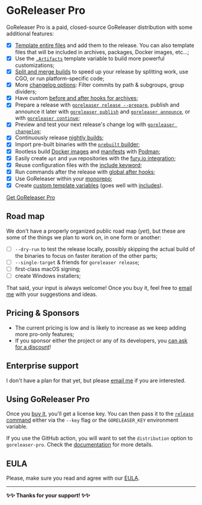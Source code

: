 # GoReleaser Pro

GoReleaser Pro is a paid, closed-source GoReleaser distribution with some
additional features:


- [x] [Template entire files](/customization/templatefiles) and add them to the
  release. You can also template files that will be included in archives,
  packages, Docker images, etc...;
- [x] Use the [`.Artifacts`](/customization/templates/#artifacts) template
  variable to build more powerful customizations;
- [x] [Split and merge builds](/customization/partial) to speed up your release
  by splitting work, use CGO, or run platform-specific code;
- [x] More [changelog options](/customization/changelog): Filter commits by path
  & subgroups, group dividers;
- [x] Have custom [before and after hooks for archives](/customization/archive/);
- [x] Prepare a release with
  [`goreleaser release --prepare`](/cmd/goreleaser_release/), publish and
  announce it later with
  [`goreleaser publish`](/cmd/goreleaser_publish/) and
  [`goreleaser announce`](/cmd/goreleaser_announce/), or with
  [`goreleaser continue`](/cmd/goreleaser_continue/);
- [x] Preview and test your next release's change log with
  [`goreleaser changelog`](/cmd/goreleaser_changelog/);
- [x] Continuously release [nightly builds](/customization/nightlies/);
- [x] Import pre-built binaries with the
  [`prebuilt` builder](/customization/build/#import-pre-built-binaries);
- [x] Rootless build [Docker images](/customization/docker/#podman) and
  [manifests](/customization/docker_manifest/#podman) with
  [Podman](https://podman.io);
- [x] Easily create `apt` and `yum` repositories with the
  [fury.io integration](/customization/fury/);
- [x] Reuse configuration files with the
  [include keyword](/customization/includes/);
- [x] Run commands after the release with
  [global after hooks](/customization/hooks/);
- [x] Use GoReleaser within your [monorepo](/customization/monorepo/);
- [x] Create
  [custom template variables](/customization/templates/#custom-variables)
  (goes well with [includes](/customization/includes/)).

<script src="https://gumroad.com/js/gumroad.js"></script>
<a class="gumroad-button" href="https://gumroad.com/l/CadfZ" target="_blank">Get GoReleaser Pro</a>

## Road map

We don't have a properly organized public road map (*yet*), but these are some
of the things we plan to work on, in one form or another:

- [ ] `--dry-run` to test the release locally, possibly skipping the actual
  build of the binaries to focus on faster iteration of the other parts;
- [ ] `--single-target` & friends for `goreleaser release`;
- [ ] first-class macOS signing;
- [ ] create Windows installers;

That said, your input is always welcome!
Once you buy it, feel free to
[email me](mailto:carlos@becker.software?subject=GoReleaser%20Feature%20Suggestion)
with your suggestions and ideas.

## Pricing & Sponsors

- The current pricing is low and is likely to increase as we keep adding more
  pro-only features;
- If you sponsor either the project or any of its developers, you [can ask for a
  discount](mailto:carlos@becker.software?subject=GoReleaser%20Coupon%20Request)!

## Enterprise support

I don't have a plan for that yet, but please [email
me](mailto:carlos@becker.software?subject=GoReleaser%20Enterprise%20Support) if
you are interested.

## Using GoReleaser Pro

Once you [buy it](https://gum.co/goreleaser), you'll get a license key. You can
then pass it to the [`release` command](/cmd/goreleaser_release/) either via the
`--key` flag or the `GORELEASER_KEY` environment variable.

If you use the GitHub action, you will want to set the `distribution` option to
`goreleaser-pro`. Check the [documentation](/ci/actions/) for more details.

## EULA

Please, make sure you read and agree with our [EULA](/eula).

---

**✨✨ Thanks for your support! ✨✨**
